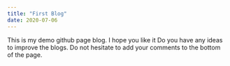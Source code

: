 ```yaml
---
title: "First Blog"
date: 2020-07-06
---
```


This is my demo github page blog. I hope you like it
Do you have any ideas to improve the blogs. Do not hesitate to add your comments to the bottom of the page.
